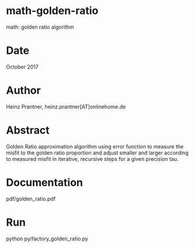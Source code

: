 # math-golden-ratio
math: golden ratio algorithm

# Date

  October 2017

# Author

  Heinz Prantner, heinz.prantner[AT]onlinehome.de
 
# Abstract

Golden Ratio approximation algorithm
using error function to measure
the misfit to the golden ratio proportion
and adjust smaller and larger according
to measured misfit in iterative, recursive
steps for a given precision tau.

# Documentation

  pdf/golden_ratio.pdf

# Run

  python py/factory_golden_ratio.py
